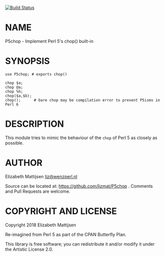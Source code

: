 [![Build Status](https://travis-ci.org/lizmat/P5chop.svg?branch=master)](https://travis-ci.org/lizmat/P5chop)

NAME
====

P5chop - Implement Perl 5's chop() built-in

SYNOPSIS
========

    use P5chop; # exports chop()

    chop $a;
    chop @a;
    chop %h;
    chop($a,$b);
    chop();      # bare chop may be compilation error to prevent P5isms in Perl 6

DESCRIPTION
===========

This module tries to mimic the behaviour of the `chop` of Perl 5 as closely as possible.

AUTHOR
======

Elizabeth Mattijsen <liz@wenzperl.nl>

Source can be located at: https://github.com/lizmat/P5chop . Comments and Pull Requests are welcome.

COPYRIGHT AND LICENSE
=====================

Copyright 2018 Elizabeth Mattijsen

Re-imagined from Perl 5 as part of the CPAN Butterfly Plan.

This library is free software; you can redistribute it and/or modify it under the Artistic License 2.0.

